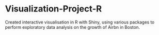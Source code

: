 # Visualization-Project-R
Created interactive visualisation in R with Shiny, using various packages to perform exploratory data analysis on the growth of Airbn in Boston.
